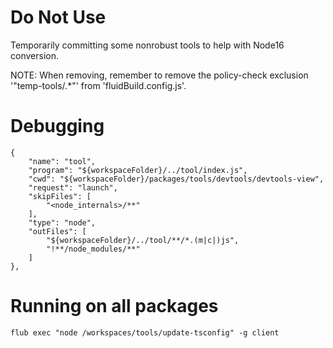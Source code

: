 # Do Not Use

Temporarily committing some nonrobust tools to help with Node16 conversion.

NOTE: When removing, remember to remove the policy-check exclusion '"temp-tools/.*"' from 'fluidBuild.config.js'.

# Debugging
```
{
	"name": "tool",
	"program": "${workspaceFolder}/../tool/index.js",
	"cwd": "${workspaceFolder}/packages/tools/devtools/devtools-view",
	"request": "launch",
	"skipFiles": [
		"<node_internals>/**"
	],
	"type": "node",
	"outFiles": [
		"${workspaceFolder}/../tool/**/*.(m|c|)js",
		"!**/node_modules/**"
	]
},
```

# Running on all packages

```
flub exec "node /workspaces/tools/update-tsconfig" -g client
```